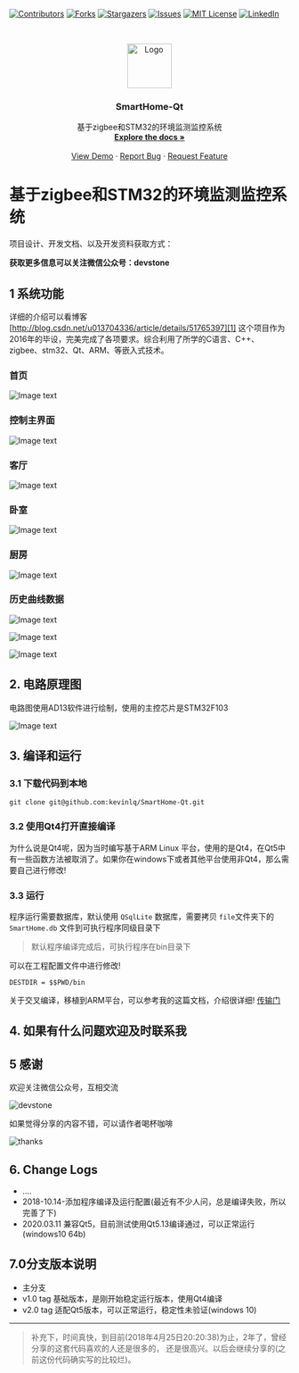 <!-- PROJECT SHIELDS -->
<!--
*** I'm using markdown "reference style" links for readability.
*** Reference links are enclosed in brackets [ ] instead of parentheses ( ).
*** See the bottom of this document for the declaration of the reference variables
*** for contributors-url, forks-url, etc. This is an optional, concise syntax you may use.
*** https://www.markdownguide.org/basic-syntax/#reference-style-links
-->
[![Contributors][contributors-shield]][contributors-url]
[![Forks][forks-shield]][forks-url]
[![Stargazers][stars-shield]][stars-url]
[![Issues][issues-shield]][issues-url]
[![MIT License][license-shield]][license-url]
[![LinkedIn][linkedin-shield]][linkedin-url]



<!-- PROJECT LOGO -->
<br />
<p align="center">
  <a href="https://github.com/kevinlq/SmartHome-Qt">
    <img src="images/logo.png" alt="Logo" width="80" height="80">
  </a>

  <h3 align="center">SmartHome-Qt</h3>

  <p align="center">
    基于zigbee和STM32的环境监测监控系统
    <br />
    <a href="https://github.com/kevinlq/SmartHome-Qt"><strong>Explore the docs »</strong></a>
    <br />
    <br />
    <a href="https://github.com/kevinlq/SmartHome-Qt">View Demo</a>
    ·
    <a href="https://github.com/kevinlq/SmartHome-Qt/issues">Report Bug</a>
    ·
    <a href="https://github.com/kevinlq/SmartHome-Qt/issues">Request Feature</a>
  </p>
</p>


# 基于zigbee和STM32的环境监测监控系统


项目设计、开发文档、以及开发资料获取方式：

**获取更多信息可以关注微信公众号：devstone**


## 1 系统功能
详细的介绍可以看博客[http://blog.csdn.net/u013704336/article/details/51765397][1]
这个项目作为2016年的毕设，完美完成了各项要求。综合利用了所学的C语言、C++、zigbee、stm32、Qt、ARM、等嵌入式技术。
  
  ### 首页
  ![Image text](/screen/home.png)
  
  
 ### 控制主界面
  ![Image text](/screen/controlHome.png)
  
 ### 客厅
  ![Image text](screen/parlour.png)
  
 ### 卧室
  ![Image text](/screen/bedroom.png)
  
 ### 厨房
   ![Image text](/screen/kitchen.png)
  
 ### 历史曲线数据
   ![Image text](/screen/temp.png)
   
   ![Image text](/screen/smoke.png)
   
   ![Image text](/screen/hum.png)
   

## 2. 电路原理图
   电路图使用AD13软件进行绘制，使用的主控芯片是STM32F103
   
   ![Image text](/screen/stm32.png)
   
## 3. 编译和运行

### 3.1 下载代码到本地

```
git clone git@github.com:kevinlq/SmartHome-Qt.git
```

### 3.2 使用Qt4打开直接编译
为什么说是Qt4呢，因为当时编写基于ARM Linux 平台，使用的是Qt4，在Qt5中有一些函数方法被取消了。如果你在windows下或者其他平台使用非Qt4，那么需要自己进行修改!

### 3.3 运行
程序运行需要数据库，默认使用 `QSqlLite` 数据库，需要拷贝 `file`文件夹下的 `SmartHome.db` 文件到可执行程序同级目录下

>默认程序编译完成后，可执行程序在bin目录下

可以在工程配置文件中进行修改!
```
DESTDIR = $$PWD/bin
```



关于交叉编译，移植到ARM平台，可以参考我的这篇文档，介绍很详细! [传输门][2]


 
## 4. 如果有什么问题欢迎及时联系我
 
## 5 感谢

欢迎关注微信公众号，互相交流

![devstone](https://gitee.com/devstone/imageBed/raw/master/code/qrcode_for_devstone.png )

如果觉得分享的内容不错，可以请作者喝杯咖啡

![thanks](/screen/myCode.png)



 
## 6. Change Logs
 
 - ....
 - 2018-10.14-添加程序编译及运行配置(最近有不少人问，总是编译失败，所以完善了下)
 - 2020.03.11 兼容Qt5，目前测试使用Qt5.13编译通过，可以正常运行(windows10 64b)
 
 ## 7.0分支版本说明
 - 主分支
 - v1.0 tag 基础版本，是刚开始稳定运行版本，使用Qt4编译
 - v2.0 tag 适配Qt5版本，可以正常运行，稳定性未验证(windows 10)
 
 ---
 
 >补充下，时间真快，到目前(2018年4月25日20:20:38)为止，2年了，曾经分享的这套代码喜欢的人还是很多的，
 还是很高兴。以后会继续分享的(之前这份代码确实写的比较烂)。


 [1]: http://blog.csdn.net/u013704336/article/details/51765397
 [2]: http://kevinlq.com/2015/09/11/Qt_corss_build_setting/		"kevinlq 鹅卵石的博客"
 
 
 
 
 <!-- MARKDOWN LINKS & IMAGES -->
<!-- https://www.markdownguide.org/basic-syntax/#reference-style-links -->
[contributors-shield]: https://img.shields.io/github/contributors/kevinlq/SmartHome-Qt.svg?style=for-the-badge
[contributors-url]: https://github.com/kevinlq/SmartHome-Qt/graphs/contributors
[forks-shield]: https://img.shields.io/github/forks/kevinlq/SmartHome-Qt.svg?style=for-the-badge
[forks-url]: https://github.com/kevinlq/SmartHome-Qt/network/members
[stars-shield]: https://img.shields.io/github/stars/kevinlq/SmartHome-Qt.svg?style=for-the-badge
[stars-url]: https://github.com/kevinlq/SmartHome-Qt/stargazers
[issues-shield]: https://img.shields.io/github/issues/kevinlq/SmartHome-Qt.svg?style=for-the-badge
[issues-url]: https://github.com/kevinlq/SmartHome-Qt/issues
[license-shield]: https://img.shields.io/github/license/kevinlq/SmartHome-Qt.svg?style=for-the-badge
[license-url]: https://github.com/kevinlq/SmartHome-Qt/blob/master/LICENSE.txt
[linkedin-shield]: https://img.shields.io/badge/-LinkedIn-black.svg?style=for-the-badge&logo=linkedin&colorB=555
[linkedin-url]: https://linkedin.com/in/kevinlq


 